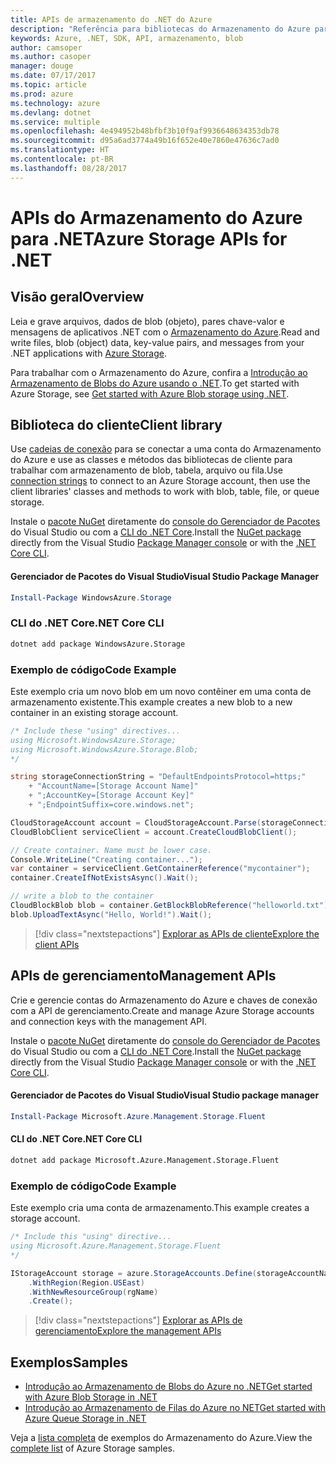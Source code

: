 ```yaml
---
title: APIs de armazenamento do .NET do Azure
description: "Referência para bibliotecas do Armazenamento do Azure para .NET"
keywords: Azure, .NET, SDK, API, armazenamento, blob
author: camsoper
ms.author: casoper
manager: douge
ms.date: 07/17/2017
ms.topic: article
ms.prod: azure
ms.technology: azure
ms.devlang: dotnet
ms.service: multiple
ms.openlocfilehash: 4e494952b48bfbf3b10f9af9936648634353db78
ms.sourcegitcommit: d95a6ad3774a49b16f652e40e7860e47636c7ad0
ms.translationtype: HT
ms.contentlocale: pt-BR
ms.lasthandoff: 08/28/2017
---
```

# <a name="azure-storage-apis-for-net"></a><span data-ttu-id="185ee-104">APIs do Armazenamento do Azure para .NET</span><span class="sxs-lookup"><span data-stu-id="185ee-104">Azure Storage APIs for .NET</span></span>

## <a name="overview"></a><span data-ttu-id="185ee-105">Visão geral</span><span class="sxs-lookup"><span data-stu-id="185ee-105">Overview</span></span>

<span data-ttu-id="185ee-106">Leia e grave arquivos, dados de blob (objeto), pares chave-valor e mensagens de aplicativos .NET com o [Armazenamento do Azure](https://review.docs.microsoft.com/en-us/azure/storage/storage-introduction).</span><span class="sxs-lookup"><span data-stu-id="185ee-106">Read and write files, blob (object) data, key-value pairs, and messages from your .NET applications with [Azure Storage](https://review.docs.microsoft.com/en-us/azure/storage/storage-introduction).</span></span>

<span data-ttu-id="185ee-107">Para trabalhar com o Armazenamento do Azure, confira a [Introdução ao Armazenamento de Blobs do Azure usando o .NET](/azure/storage/storage-dotnet-how-to-use-blobs).</span><span class="sxs-lookup"><span data-stu-id="185ee-107">To get started with Azure Storage, see [Get started with Azure Blob storage using .NET](/azure/storage/storage-dotnet-how-to-use-blobs).</span></span>

## <a name="client-library"></a><span data-ttu-id="185ee-108">Biblioteca do cliente</span><span class="sxs-lookup"><span data-stu-id="185ee-108">Client library</span></span>

<span data-ttu-id="185ee-109">Use [cadeias de conexão](/azure/storage/storage-create-storage-account#manage-your-storage-account) para se conectar a uma conta do Armazenamento do Azure e use as classes e métodos das bibliotecas de cliente para trabalhar com armazenamento de blob, tabela, arquivo ou fila.</span><span class="sxs-lookup"><span data-stu-id="185ee-109">Use [connection strings](/azure/storage/storage-create-storage-account#manage-your-storage-account) to connect to an Azure Storage account, then use the client libraries' classes and methods to work with blob, table, file, or queue storage.</span></span>

<span data-ttu-id="185ee-110">Instale o [pacote NuGet](https://www.nuget.org/packages/WindowsAzure.Storage) diretamente do [console do Gerenciador de Pacotes][PackageManager] do Visual Studio ou com a [CLI do .NET Core][DotNetCLI].</span><span class="sxs-lookup"><span data-stu-id="185ee-110">Install the [NuGet package](https://www.nuget.org/packages/WindowsAzure.Storage) directly from the Visual Studio [Package Manager console][PackageManager] or with the [.NET Core CLI][DotNetCLI].</span></span>

#### <a name="visual-studio-package-manager"></a><span data-ttu-id="185ee-111">Gerenciador de Pacotes do Visual Studio</span><span class="sxs-lookup"><span data-stu-id="185ee-111">Visual Studio Package Manager</span></span>

```powershell
Install-Package WindowsAzure.Storage
```

### <a name="net-core-cli"></a><span data-ttu-id="185ee-112">CLI do .NET Core</span><span class="sxs-lookup"><span data-stu-id="185ee-112">.NET Core CLI</span></span>

```bash
dotnet add package WindowsAzure.Storage
```

### <a name="code-example"></a><span data-ttu-id="185ee-113">Exemplo de código</span><span class="sxs-lookup"><span data-stu-id="185ee-113">Code Example</span></span>

<span data-ttu-id="185ee-114">Este exemplo cria um novo blob em um novo contêiner em uma conta de armazenamento existente.</span><span class="sxs-lookup"><span data-stu-id="185ee-114">This example creates a new blob to a new container in an existing storage account.</span></span>

```csharp
/* Include these "using" directives...
using Microsoft.WindowsAzure.Storage;
using Microsoft.WindowsAzure.Storage.Blob;
*/

string storageConnectionString = "DefaultEndpointsProtocol=https;"
    + "AccountName=[Storage Account Name]"
    + ";AccountKey=[Storage Account Key]"
    + ";EndpointSuffix=core.windows.net";

CloudStorageAccount account = CloudStorageAccount.Parse(storageConnectionString);
CloudBlobClient serviceClient = account.CreateCloudBlobClient();

// Create container. Name must be lower case.
Console.WriteLine("Creating container...");
var container = serviceClient.GetContainerReference("mycontainer");
container.CreateIfNotExistsAsync().Wait();

// write a blob to the container
CloudBlockBlob blob = container.GetBlockBlobReference("helloworld.txt");
blob.UploadTextAsync("Hello, World!").Wait();
```

> [!div class="nextstepactions"]
> [<span data-ttu-id="185ee-115">Explorar as APIs de cliente</span><span class="sxs-lookup"><span data-stu-id="185ee-115">Explore the client APIs</span></span>](/dotnet/api/overview/azure/storage/client)

## <a name="management-apis"></a><span data-ttu-id="185ee-116">APIs de gerenciamento</span><span class="sxs-lookup"><span data-stu-id="185ee-116">Management APIs</span></span>

<span data-ttu-id="185ee-117">Crie e gerencie contas do Armazenamento do Azure e chaves de conexão com a API de gerenciamento.</span><span class="sxs-lookup"><span data-stu-id="185ee-117">Create and manage Azure Storage accounts and connection keys with the management API.</span></span>

<span data-ttu-id="185ee-118">Instale o [pacote NuGet](https://www.nuget.org/packages/Microsoft.Azure.Management.Storage.Fluent) diretamente do [console do Gerenciador de Pacotes][PackageManager] do Visual Studio ou com a [CLI do .NET Core][DotNetCLI].</span><span class="sxs-lookup"><span data-stu-id="185ee-118">Install the [NuGet package](https://www.nuget.org/packages/Microsoft.Azure.Management.Storage.Fluent) directly from the Visual Studio [Package Manager console][PackageManager] or with the [.NET Core CLI][DotNetCLI].</span></span>

#### <a name="visual-studio-package-manager"></a><span data-ttu-id="185ee-119">Gerenciador de Pacotes do Visual Studio</span><span class="sxs-lookup"><span data-stu-id="185ee-119">Visual Studio package manager</span></span>

```powershell
Install-Package Microsoft.Azure.Management.Storage.Fluent
```

#### <a name="net-core-cli"></a><span data-ttu-id="185ee-120">CLI do .NET Core</span><span class="sxs-lookup"><span data-stu-id="185ee-120">.NET Core CLI</span></span>

````bash
dotnet add package Microsoft.Azure.Management.Storage.Fluent
````

### <a name="code-example"></a><span data-ttu-id="185ee-121">Exemplo de código</span><span class="sxs-lookup"><span data-stu-id="185ee-121">Code Example</span></span>

<span data-ttu-id="185ee-122">Este exemplo cria uma conta de armazenamento.</span><span class="sxs-lookup"><span data-stu-id="185ee-122">This example creates a storage account.</span></span>

```csharp
/* Include this "using" directive...
using Microsoft.Azure.Management.Storage.Fluent
*/

IStorageAccount storage = azure.StorageAccounts.Define(storageAccountName)
    .WithRegion(Region.USEast)
    .WithNewResourceGroup(rgName)
    .Create();
```

> [!div class="nextstepactions"]
> [<span data-ttu-id="185ee-123">Explorar as APIs de gerenciamento</span><span class="sxs-lookup"><span data-stu-id="185ee-123">Explore the management APIs</span></span>](/dotnet/api/overview/azure/storage/management)

## <a name="samples"></a><span data-ttu-id="185ee-124">Exemplos</span><span class="sxs-lookup"><span data-stu-id="185ee-124">Samples</span></span>

* [<span data-ttu-id="185ee-125">Introdução ao Armazenamento de Blobs do Azure no .NET</span><span class="sxs-lookup"><span data-stu-id="185ee-125">Get started with Azure Blob Storage in .NET</span></span>](https://azure.microsoft.com/resources/samples/storage-blob-dotnet-getting-started/) 
* [<span data-ttu-id="185ee-126">Introdução ao Armazenamento de Filas do Azure no NET</span><span class="sxs-lookup"><span data-stu-id="185ee-126">Get started with Azure Queue Storage in .NET</span></span>](https://azure.microsoft.com/resources/samples/storage-queue-dotnet-getting-started/)

<span data-ttu-id="185ee-127">Veja a [lista completa](https://azure.microsoft.com/resources/samples/?platform=dotnet&term=storage) de exemplos do Armazenamento do Azure.</span><span class="sxs-lookup"><span data-stu-id="185ee-127">View the [complete list](https://azure.microsoft.com/resources/samples/?platform=dotnet&term=storage) of Azure Storage samples.</span></span>

[PackageManager]: https://docs.microsoft.com/nuget/tools/package-manager-console
[DotNetCLI]: https://docs.microsoft.com/en-us/dotnet/core/tools/dotnet-add-package